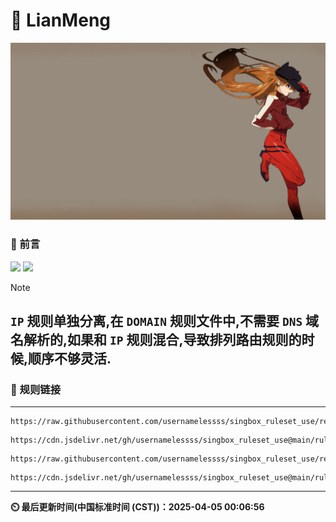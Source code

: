 
# 🧸 LianMeng
![](https://raw.githubusercontent.com/usernamelessss/picture-bed/main/images/202504042256831.jpg)
### 📣 前言
![](https://shields.io/badge/-移除重复规则-ff69b4) ![](https://shields.io/badge/-IP&nbsp;规则单独存放不与&nbsp;DOMAIN&nbsp;等混合-green)
> [!NOTE]
**`IP` 规则单独分离,在 `DOMAIN` 规则文件中,不需要 `DNS` 域名解析的,如果和 `IP` 规则混合,导致排列路由规则的时候,顺序不够灵活.**
---

###  🔗 规则链接
---

```url
https://raw.githubusercontent.com/usernamelessss/singbox_ruleset_use/refs/heads/main/rule/LianMeng/LianMeng_No_IP.json
```

```url
https://cdn.jsdelivr.net/gh/usernamelessss/singbox_ruleset_use@main/rule/LianMeng/LianMeng_No_IP.json
```

```url
https://raw.githubusercontent.com/usernamelessss/singbox_ruleset_use/refs/heads/main/rule/LianMeng/LianMeng_No_IP.srs
```

```url
https://cdn.jsdelivr.net/gh/usernamelessss/singbox_ruleset_use@main/rule/LianMeng/LianMeng_No_IP.srs
```

---
**⏲️ 最后更新时间(中国标准时间 (CST))：2025-04-05 00:06:56**